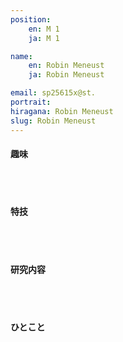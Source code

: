 ```yaml
---
position:
    en: M 1
    ja: M 1

name:
    en: Robin Meneust
    ja: Robin Meneust

email: sp25615x@st.
portrait:
hiragana: Robin Meneust
slug: Robin Meneust
---
```


#### 趣味
<br><br>

#### 特技
<br><br>

#### 研究内容
<br><br>

#### ひとこと
<br><br>

